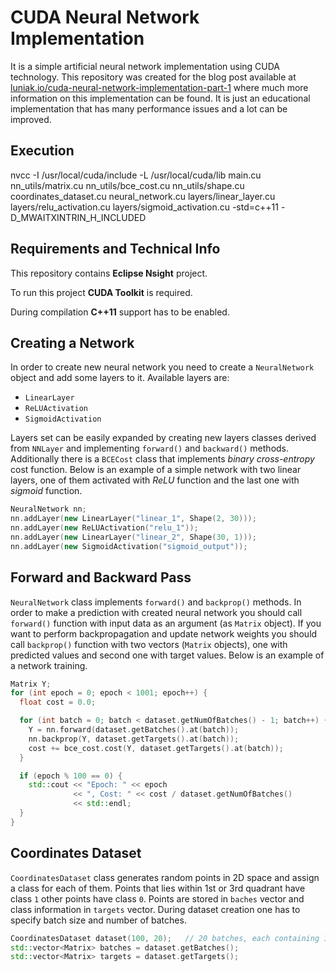 # CUDA Neural Network Implementation

It is a simple artificial neural network implementation using CUDA technology. This repository was created for the blog post available at [luniak.io/cuda-neural-network-implementation-part-1](http://luniak.io/cuda-neural-network-implementation-part-1) where much more information on this implementation can be found. It is just an educational implementation that has many performance issues and a lot can be improved.

## Execution

nvcc -I /usr/local/cuda/include -L /usr/local/cuda/lib main.cu nn_utils/matrix.cu nn_utils/bce_cost.cu nn_utils/shape.cu coordinates_dataset.cu neural_network.cu layers/linear_layer.cu layers/relu_activation.cu layers/sigmoid_activation.cu -std=c++11 -D_MWAITXINTRIN_H_INCLUDED

## Requirements and Technical Info

This repository contains **Eclipse Nsight** project.

To run this project **CUDA Toolkit** is required.

During compilation **C++11** support has to be enabled.

## Creating a Network

In order to create new neural network you need to create a `NeuralNetwork` object and add some layers to it. Available layers are:

- `LinearLayer`
- `ReLUActivation`
- `SigmoidActivation`

Layers set can be easily expanded by creating new layers classes derived from `NNLayer` and implementing `forward()` and `backward()` methods. Additionally there is a `BCECost` class that implements _binary cross-entropy_ cost function. Below is an example of a simple network with two linear layers, one of them activated with _ReLU_ function and the last one with _sigmoid_ function.

```cpp
NeuralNetwork nn;
nn.addLayer(new LinearLayer("linear_1", Shape(2, 30)));
nn.addLayer(new ReLUActivation("relu_1"));
nn.addLayer(new LinearLayer("linear_2", Shape(30, 1)));
nn.addLayer(new SigmoidActivation("sigmoid_output"));
```

## Forward and Backward Pass

`NeuralNetwork` class implements `forward()` and `backprop()` methods. In order to make a prediction with created neural network you should call `forward()` function with input data as an argument (as `Matrix` object). If you want to perform backpropagation and update network weights you should call `backprop()` function with two vectors (`Matrix` objects), one with predicted values and second one with target values. Below is an example of a network training.

```cpp
Matrix Y;
for (int epoch = 0; epoch < 1001; epoch++) {
  float cost = 0.0;

  for (int batch = 0; batch < dataset.getNumOfBatches() - 1; batch++) {
    Y = nn.forward(dataset.getBatches().at(batch));
    nn.backprop(Y, dataset.getTargets().at(batch));
    cost += bce_cost.cost(Y, dataset.getTargets().at(batch));
  }

  if (epoch % 100 == 0) {
    std::cout << "Epoch: " << epoch
              << ", Cost: " << cost / dataset.getNumOfBatches()
              << std::endl;
  }
}
```

## Coordinates Dataset

`CoordinatesDataset` class generates random points in 2D space and assign a class for each of them. Points that lies within 1st or 3rd quadrant have class `1` other points have class `0`. Points are stored in `baches` vector and class information in `targets` vector. During dataset creation one has to specify batch size and number of batches. 

```cpp
CoordinatesDataset dataset(100, 20);   // 20 batches, each containing 100 2D points
std::vector<Matrix> batches = dataset.getBatches();
std::vector<Matrix> targets = dataset.getTargets();
```
